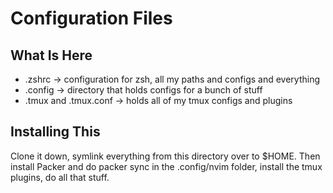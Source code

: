 # Configuration Files

## What Is Here
- .zshrc -> configuration for zsh, all my paths and configs and everything
- .config -> directory that holds configs for a bunch of stuff
- .tmux and .tmux.conf -> holds all of my tmux configs and plugins

## Installing This
Clone it down, symlink everything from this directory over to $HOME. Then install Packer and do packer sync in the .config/nvim folder, install the tmux plugins, do all that stuff. 
